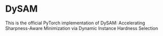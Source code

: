 # DySAM
This is the official PyTorch implementation of DySAM: Accelerating Sharpness-Aware Minimization via Dynamic Instance Hardness Selection
